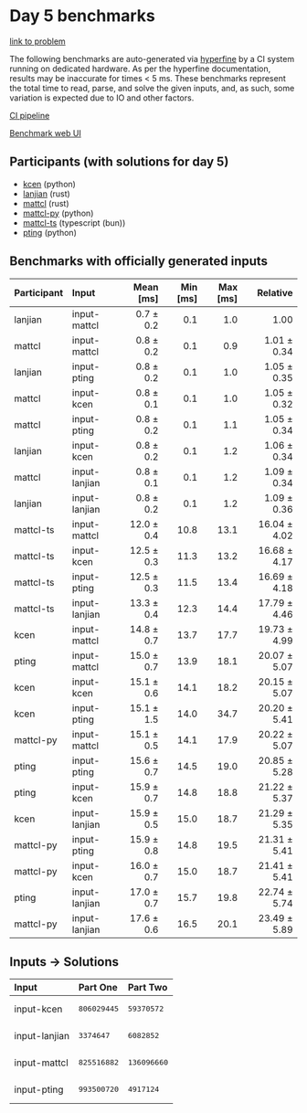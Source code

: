 # Day 5 benchmarks

[link to problem](https://adventofcode.com/2023/day/5)

The following benchmarks are auto-generated via
[hyperfine](https://github.com/sharkdp/hyperfine) by a CI system running on
dedicated hardware. As per the hyperfine documentation, results may be
inaccurate for times < 5 ms. These benchmarks represent the total time to read,
parse, and solve the given inputs, and, as such, some variation is expected due
to IO and other factors.

[CI pipeline](http://ci.papercode.net:8080/teams/main/pipelines/aoc2023)

[Benchmark web UI](https://aoc.ancalagon.black)


## Participants (with solutions for day 5)

- [kcen](https://github.com/kcen/aoc2023) (python)
- [lanjian](https://github.com/lanjian/aoc-2023) (rust)
- [mattcl](https://github.com/mattcl/aoc2023) (rust)
- [mattcl-py](https://github.com/mattcl/aoc2023-py) (python)
- [mattcl-ts](https://github.com/mattcl/aoc2023-js) (typescript (bun))
- [pting](https://github.com/pting/aoc2023) (python)


## Benchmarks with officially generated inputs

| Participant | Input | Mean [ms] | Min [ms] | Max [ms] | Relative |
|:---|:---|---:|---:|---:|---:|
| lanjian | input-mattcl | 0.7 ± 0.2 | 0.1 | 1.0 | 1.00 |
| mattcl | input-mattcl | 0.8 ± 0.2 | 0.1 | 0.9 | 1.01 ± 0.34 |
| lanjian | input-pting | 0.8 ± 0.2 | 0.1 | 1.0 | 1.05 ± 0.35 |
| mattcl | input-kcen | 0.8 ± 0.1 | 0.1 | 1.0 | 1.05 ± 0.32 |
| mattcl | input-pting | 0.8 ± 0.2 | 0.1 | 1.1 | 1.05 ± 0.34 |
| lanjian | input-kcen | 0.8 ± 0.2 | 0.1 | 1.2 | 1.06 ± 0.34 |
| mattcl | input-lanjian | 0.8 ± 0.1 | 0.1 | 1.2 | 1.09 ± 0.34 |
| lanjian | input-lanjian | 0.8 ± 0.2 | 0.1 | 1.2 | 1.09 ± 0.36 |
| mattcl-ts | input-mattcl | 12.0 ± 0.4 | 10.8 | 13.1 | 16.04 ± 4.02 |
| mattcl-ts | input-kcen | 12.5 ± 0.3 | 11.3 | 13.2 | 16.68 ± 4.17 |
| mattcl-ts | input-pting | 12.5 ± 0.3 | 11.5 | 13.4 | 16.69 ± 4.18 |
| mattcl-ts | input-lanjian | 13.3 ± 0.4 | 12.3 | 14.4 | 17.79 ± 4.46 |
| kcen | input-mattcl | 14.8 ± 0.7 | 13.7 | 17.7 | 19.73 ± 4.99 |
| pting | input-mattcl | 15.0 ± 0.7 | 13.9 | 18.1 | 20.07 ± 5.07 |
| kcen | input-kcen | 15.1 ± 0.6 | 14.1 | 18.2 | 20.15 ± 5.07 |
| kcen | input-pting | 15.1 ± 1.5 | 14.0 | 34.7 | 20.20 ± 5.41 |
| mattcl-py | input-mattcl | 15.1 ± 0.5 | 14.1 | 17.9 | 20.22 ± 5.07 |
| pting | input-pting | 15.6 ± 0.7 | 14.5 | 19.0 | 20.85 ± 5.28 |
| pting | input-kcen | 15.9 ± 0.7 | 14.8 | 18.8 | 21.22 ± 5.37 |
| kcen | input-lanjian | 15.9 ± 0.5 | 15.0 | 18.7 | 21.29 ± 5.35 |
| mattcl-py | input-pting | 15.9 ± 0.8 | 14.8 | 19.5 | 21.31 ± 5.41 |
| mattcl-py | input-kcen | 16.0 ± 0.7 | 15.0 | 18.7 | 21.41 ± 5.41 |
| pting | input-lanjian | 17.0 ± 0.7 | 15.7 | 19.8 | 22.74 ± 5.74 |
| mattcl-py | input-lanjian | 17.6 ± 0.6 | 16.5 | 20.1 | 23.49 ± 5.89 |


## Inputs -> Solutions

| Input | Part One | Part Two |
|:---|:---|:---|
|input-kcen|<pre>806029445</pre>|<pre>59370572</pre>|
|input-lanjian|<pre>3374647</pre>|<pre>6082852</pre>|
|input-mattcl|<pre>825516882</pre>|<pre>136096660</pre>|
|input-pting|<pre>993500720</pre>|<pre>4917124</pre>|